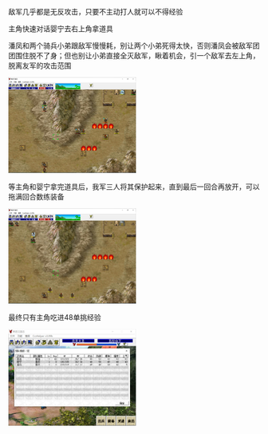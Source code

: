 敌军几乎都是无反攻击，只要不主动打人就可以不得经验

主角快速对话婴宁去右上角拿道具

潘凤和两个骑兵小弟跟敌军慢慢耗，别让两个小弟死得太快，否则潘凤会被敌军团团围住脱不了身；但也别让小弟直接全灭敌军，瞅着机会，引一个敌军去左上角，脱离友军的攻击范围

<img src="../img/00/01.jpg" style="zoom:25%;" />

等主角和婴宁拿完道具后，我军三人将其保护起来，直到最后一回合再放开，可以拖满回合数练装备

<img src="../img/00/02.jpg" style="zoom:25%;" />

最终只有主角吃进48单挑经验

<img src="../img/00/03.jpg" style="zoom:25%;" />